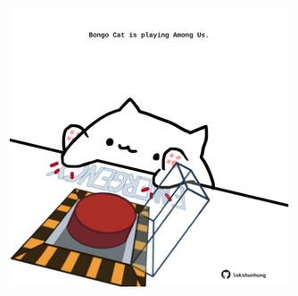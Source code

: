 <!-- built at 30/03/2025, 08:00:43 UTC -->
<p align="center">
  <img width="500" height="500" src="./ReadmeImage.svg">
</p>
